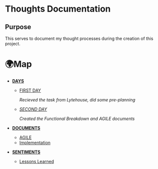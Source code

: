 # Thoughts Documentation

## Purpose

This serves to document my thought processes during the creation of this project.

# 🌍Map

- [**DAYS**](./mocs/days.md)
  
  - [FIRST DAY](./days/27Sept2023.md)
    
    *Recieved the task from Lytehouse, did some pre-planning*
  
  - [*SECOND DAY*](./days/28Sept2023.md)
    
    *Created the Functional Breakdown and AGILE documents*

- [**DOCUMENTS**](./mocs/documents.md)
  
  - [AGILE](./documents/agile.md)
  - [Implementation](./documents/implementation.md)

- [**SENTIMENTS**](./mocs/sentiments.md)
  
  - [Lessons Learned](./sentiments/lessons.md)

